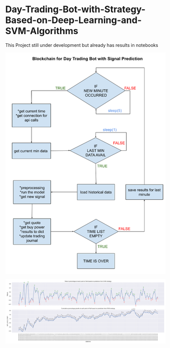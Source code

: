 # Day-Trading-Bot-with-Strategy-Based-on-Deep-Learning-and-SVM-Algorithms

This Project still under development but already has results in notebooks

<p align="center">
    <img src="pictures/blockchain.png" alt="drawing" width="800" hight="300"/>
    
<p align="left">
    <img src="results/cum_return_per_min_report.png"  alt="drawing" width="800" hight="400"/>
    
